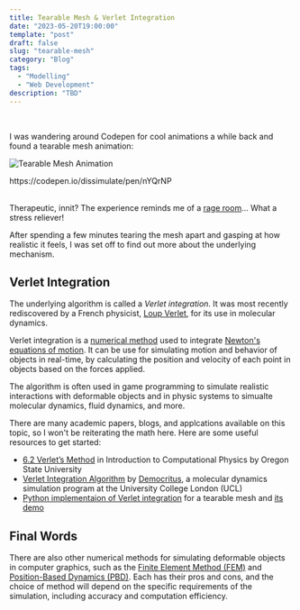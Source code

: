 ```yaml
---
title: Tearable Mesh & Verlet Integration
date: "2023-05-20T19:00:00"
template: "post"
draft: false
slug: "tearable-mesh"
category: "Blog"
tags:
  - "Modelling"
  - "Web Development"
description: "TBD"
---
```


<br>

I was wandering around Codepen for cool animations a while back and found a tearable mesh animation:

![Tearable Mesh Animation](/media/tearable-mesh.gif)
<figcaption>https://codepen.io/dissimulate/pen/nYQrNP</figcaption>
<br>

Therapeutic, innit? The experience reminds me of a [rage room](https://en.wikipedia.org/wiki/Rage_room)... What a stress reliever!

After spending a few minutes tearing the mesh apart and gasping at how realistic it feels, I was set off to find out more about the underlying mechanism.

## Verlet Integration

The underlying algorithm is called a _Verlet integration_. It was most recently rediscovered by a French physicist, [Loup Verlet](https://en.wikipedia.org/wiki/Loup_Verlet), for its use in molecular dynamics.

Verlet integration is a [numerical method](https://en.wikipedia.org/wiki/Numerical_integration) used to integrate [Newton's equations of motion](https://en.wikipedia.org/wiki/Equations_of_motion). It can be use for simulating motion and behavior of objects in real-time, by calculating the position and velocity of each point in objects based on the forces applied. 

The algorithm is often used in game programming to simulate realistic interactions with deformable objects and in physic systems to simualte molecular dynamics, fluid dynamics, and more.

There are many academic papers, blogs, and applcations available on this topic, so I won't be reiterating the math here. Here are some useful resources to get started:

* [6.2 Verlet’s Method](https://sites.science.oregonstate.edu/~giebultt/COURSES/ph265/notes.pdf) in Introduction to Computational Physics by Oregon State University
* [Verlet Integration Algorithm](https://www.ucl.ac.uk/~ucfbasc/Theory/verlet.html) by [Democritus](https://www.ucl.ac.uk/~ucfbasc/Basic/Intro.html), a molecular dynamics simulation program at the University College London (UCL)
* [Python implementaion of Verlet integration](https://github.com/austinweis/python-verlet-integration) for a tearable mesh and [its demo](https://www.youtube.com/watch?v=n9XfsSDDhCI)

## Final Words

There are also other numerical methods for simulating deformable objects in computer graphics, such as the [Finite Element Method (FEM)](http://viterbi-web.usc.edu/~jbarbic/femdefo/) and [Position-Based Dynamics (PBD)](https://matthias-research.github.io/pages/publications/posBasedDyn.pdf). Each has their pros and cons, and the choice of method will depend on the specific requirements of the simulation, including accuracy and computation efficiency.
